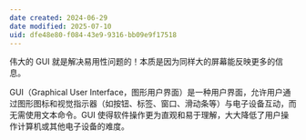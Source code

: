 ```yaml
---
date created: 2024-06-29
date modified: 2025-07-10
uid: dfe48e80-f084-43e9-9316-bb09e9f17518
---
```


伟大的 GUI 就是解决易用性问题的！本质是因为同样大的屏幕能反映更多的信息。

GUI（Graphical User Interface，图形用户界面）是一种用户界面，允许用户通过图形图标和视觉指示器（如按钮、标签、窗口、滑动条等）与电子设备互动，而无需使用文本命令。GUI 使得软件操作更为直观和易于理解，大大降低了用户操作计算机或其他电子设备的难度。
